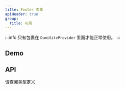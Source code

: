```yaml
---
title: Footer 页脚
apiHeader: true
group:
  title: 布局
---
```


:::info
只有包裹在 `DumiSiteProvider` 里面才能正常使用。
:::

## Demo

<code src="./demos/Footer"></code>

## API

请查阅类型定义
